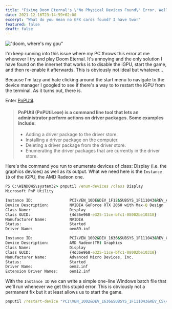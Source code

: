 ```yaml
---
title: "Fixing Doom Eternal's \"No Physical Devices Found\" Error. Well, not really."
date: 2021-12-16T23:14:59+02:00
excerpt: "What do you mean no GFX cards found? I have two!"
featured: false
draft: false
---
```


!["doom, where's my gpu"](/images/dude-wheres-my-gpu-what-does-mine-say-dude-wheres-my-gpu.png)

I'm keep running into this issue where my PC throws this error at me whenever I try and play Doom Eternal. It's annoying and the only solution I have found on the innernet that works is to disable the iGPU, start the game, and then re-enable it afterwards. This is obviously not ideal but whatever... 

Because I'm lazy and hate clicking around the start menu to navigate to the device manager I googled to see if there's a way to to restart the iGPU from the terminal. As it turns out, there is.

Enter [PnPUtil](https://docs.microsoft.com/en-us/windows-hardware/drivers/devtest/pnputil).

> #### PnPUtil (PnPUtil.exe) is a command line tool that lets an administrator perform actions on driver packages. Some examples include:
> - Adding a driver package to the driver store.
> - Installing a driver package on the computer.
> - Deleting a driver package from the driver store.
> - Enumerating the driver packages that are currently in the driver store. 

Here's the command you run to enumerate devices of class: Display (i.e. the graphics devices) as well as its output. What we need here is the `Instance ID` of the iGPU, the AMD Radeon one.

```cmd
PS C:\WINDOWS\system32> pnputil /enum-devices /class Display
Microsoft PnP Utility

Instance ID:                PCI\VEN_10DE&DEV_1F12&SUBSYS_1F111043&REV_A1\4&1293019d&0&0009
Device Description:         NVIDIA GeForce RTX 2060 with Max-Q Design
Class Name:                 Display
Class GUID:                 {4d36e968-e325-11ce-bfc1-08002be10318}
Manufacturer Name:          NVIDIA
Status:                     Started
Driver Name:                oem89.inf

Instance ID:                PCI\VEN_1002&DEV_1636&SUBSYS_1F111043&REV_C5\4&38c8dac&0&0041
Device Description:         AMD Radeon(TM) Graphics
Class Name:                 Display
Class GUID:                 {4d36e968-e325-11ce-bfc1-08002be10318}
Manufacturer Name:          Advanced Micro Devices, Inc.
Status:                     Started
Driver Name:                oem2.inf
Extension Driver Names:     oem12.inf
```

With the `Instance ID` we can write a simple one-line Windows batch file that we'll run whenever we get this stupid error. This is obviously not a permanent fix but it at least allows us to start the game.

```cmd
pnputil /restart-device "PCI\VEN_1002&DEV_1636&SUBSYS_1F111043&REV_C5\4&38c8dac&0&0041"
```